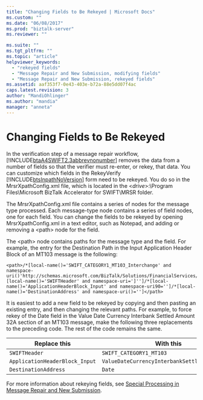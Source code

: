 ```yaml
---
title: "Changing Fields to Be Rekeyed | Microsoft Docs"
ms.custom: ""
ms.date: "06/08/2017"
ms.prod: "biztalk-server"
ms.reviewer: ""

ms.suite: ""
ms.tgt_pltfrm: ""
ms.topic: "article"
helpviewer_keywords: 
  - "rekeyed fields"
  - "Message Repair and New Submission, modifying fields"
  - "Message Repair and New Submission, rekeyed fields"
ms.assetid: aaf353f7-0e43-403e-b72a-88e5dd07f4ac
caps.latest.revision: 3
author: "MandiOhlinger"
ms.author: "mandia"
manager: "anneta"
---
```

# Changing Fields to Be Rekeyed
In the verification step of a message repair workflow, [!INCLUDE[btaA4SWIFT2.3abbrevnonumber](../../includes/btaa4swift2-3abbrevnonumber-md.md)] removes the data from a number of fields so that the verifier must re-enter, or rekey, that data. You can customize which fields in the RekeyVerify [!INCLUDE[btsInpathNoVersion](../../includes/btsinpathnoversion-md.md)] form need to be rekeyed. You do so in the MrsrXpathConfig.xml file, which is located in the \<*drive*\>:\Program Files\Microsoft BizTalk Accelerator for SWIFT\MRSR folder.  
  
 The MrsrXpathConfig.xml file contains a series of nodes for the message type processed. Each message-type node contains a series of field nodes, one for each field. You can change the fields to be rekeyed by opening MrsrXpathConfig.xml in a text editor, such as Notepad, and adding or removing a \<path\> node for the field.  
  
 The \<path\> node contains paths for the message type and the field. For example, the entry for the Destination Path in the Input Application Header Block of an MT103 message is the following:  
  
```  
<path>/*[local-name()='SWIFT_CATEGORY1_MT103_Interchange' and namespace-uri()'http://schemas.microsoft.com/BizTalk/Solutions/FinancialServices/SWIFT/Category1/MT103']/*[local-name()='SWIFTHeader' and namespace-uri=']'']/*[local-name()='ApplicationHeaderBlock_Input' and namespace-uri90='']/*[local-name()='DestinationAddress' and namespace-uri()='']</path>  
```  
  
 It is easiest to add a new field to be rekeyed by copying and then pasting an existing entry, and then changing the relevant paths. For example, to force rekey of the Date field in the Value Date Currency Interbank Settled Amount 32A section of an MT103 message, make the following three replacements to the preceding code. The rest of the code remains the same.  
  
|Replace this|With this|  
|------------------|---------------|  
|`SWIFTHeader`|`SWIFT_CATEGORY1_MT103`|  
|`ApplicationHeaderBlock_Input`|`ValueDateCurrencyInterbankSettledAmount_32A`|  
|`DestinationAddress`|`Date`|  
  
 For more information about rekeying fields, see [Special Processing in Message Repair and New Submission](../../adapters-and-accelerators/accelerator-swift/special-processing-in-message-repair-and-new-submission.md).